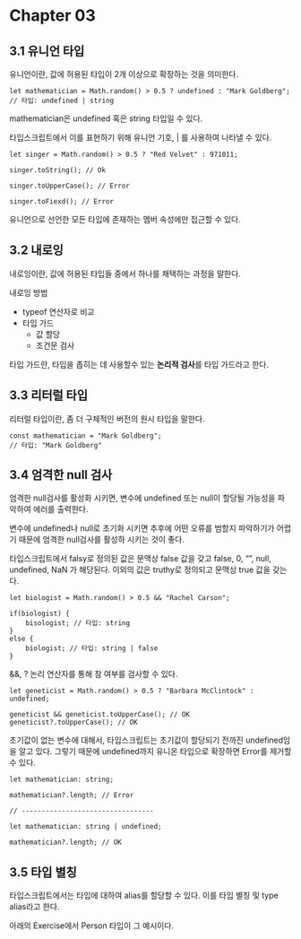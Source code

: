 # Chapter 03

## 3.1 유니언 타입

유니언이란, 값에 허용된 타입이 2개 이상으로 확장하는 것을 의미한다.

```tsx
let mathematician = Math.random() > 0.5 ? undefined : "Mark Goldberg";
// 타입: undefined | string
```

mathematician은 undefined 혹은 string 타입일 수 있다.

타입스크립트에서 이를 표현하기 위해 유니언 기호, | 를 사용하여 나타낼 수 있다.

```tsx
let singer = Math.random() > 0.5 ? "Red Velvet" : 971011;

singer.toString(); // Ok

singer.toUpperCase(); // Error

singer.toFiexd(); // Error
```

유니언으로 선언한 모든 타입에 존재하는 멤버 속성에만 접근할 수 있다.

## 3.2 내로잉

내로잉이란, 값에 허용된 타입들 중에서 하나를 채택하는 과정을 말한다. 

내로잉 방법

- typeof 연산자로 비교
- 타입 가드
    - 값 할당
    - 조건문 검사

타입 가드란, 타입을 좁히는 데 사용할수 있는 **논리적 검사**를 타입 가드라고 한다.

## 3.3 리터럴 타입

리터럴 타입이란, 좀 더 구체적인 버전의 원시 타입을 말한다.

```tsx
const mathematician = "Mark Goldberg";
// 타입: "Mark Goldberg"
```

## 3.4 엄격한 null 검사

엄격한 null검사를 활성화 시키면, 변수에 undefined 또는 null이 할당될 가능성을 파악하여 에러를 출력한다.

변수에 undefined나 null로 초기화 시키면 추후에 어떤 오류를 범할지 파악하기가 어렵기 때문에 엄격한 null검사를 활성하 시키는 것이 좋다.

타입스크립트에서 falsy로 정의된 값은 문맥상 false 값을 갖고 false, 0, “”, null, undefined, NaN 가 해당된다. 이외의 값은 truthy로 정의되고 문맥상 true 값을 갖는다.

```tsx
let biologist = Math.random() > 0.5 && "Rachel Carson";

if(biologist) {
	bisologist; // 타입: string
}
else {
	biologist; // 타입: string | false
}
```

&&, ? 논리 연산자를 통해 참 여부를 검사할 수 있다.

```tsx
let geneticist = Math.random() > 0.5 ? "Barbara McClintock" : undefined;

geneticist && geneticist.toUpperCase(); // OK
geneticist?.toUpperCase(); // OK
```

초기값이 없는 변수에 대해서, 타입스크립트는 초기값이 할당되기 전까진 undefined임을 알고 있다. 그렇기 때문에 undefined까지 유니온 타입으로 확장하면 Error를 제거할 수 있다.

```tsx
let mathematician: string;

mathematician?.length; // Error

// --------------------------------- 

let mathematician: string | undefined;

mathematician?.length; // OK
```

## 3.5 타입 별칭

타입스크립트에서는 타입에 대하여 alias를 할당할 수 있다. 이를 타입 별칭 및 type alias라고 한다.

아래의 Exercise에서 Person 타입이 그 예시이다.